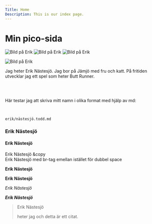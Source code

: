 ```yaml
---
Title: Home
Description: This is our index page.
---
```


Min pico-sida
==========================


![Bild på Erik](%assets_url%/img/erik.png)
![Bild på Erik](%assets_url%/img/sanji.png)
![Bild på Erik](%assets_url%/img/haj.png)

![Bild på Erik](%assets_url%/img/butt_runner.png)

Jag heter Erik Nästesjö. Jag bor på Jämjö med fru och katt. På fritiden utvecklar jag ett spel som heter Butt Runner.

<br>
<br>

Här testar jag att skriva mitt namn i olika format med hjälp av md:

<br>

`erik/nästesjö.todd.md`

### Erik Nästesjö

#### Erik Nästesjö

Erik Nästesjö &copy<br>
Erik Nästesjö med br-tag emellan istället för dubbel space

**Erik Nästesjö**

__Erik Nästesjö__

*Erik Nästesjö*

***Erik Nästesjö***

> Erik Nästesjö
>
> heter jag och detta är ett citat.

